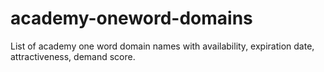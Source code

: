 # academy-oneword-domains
List of academy one word domain names with availability, expiration date, attractiveness, demand score.
